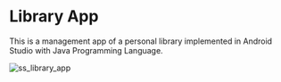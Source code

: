 
# Library App

This is a management app of a personal library implemented in Android Studio with Java Programming Language. 

![ss_library_app](https://user-images.githubusercontent.com/91757618/200849274-be6dfc93-1874-4ecb-a91b-e024b82d2981.PNG)
